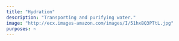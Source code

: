 ```yaml
---
title: "Hydration"
description: "Transporting and purifying water."
image: "http://ecx.images-amazon.com/images/I/51hxBQ3PTtL.jpg"
purposes: ~
---
```

